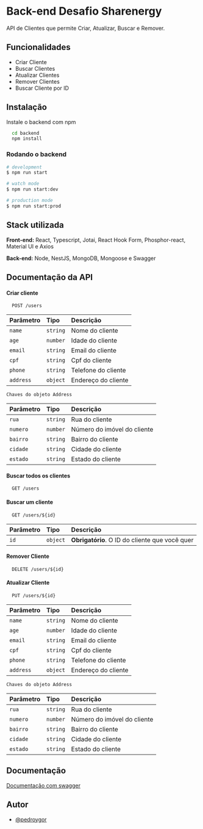 # Back-end Desafio Sharenergy

API de Clientes que permite Criar, Atualizar, Buscar e Remover.

## Funcionalidades

- Criar Cliente
- Buscar Clientes
- Atualizar Clientes
- Remover Clientes
- Buscar Cliente por ID

## Instalação

Instale o backend com npm

```bash
  cd backend
  npm install
```

### Rodando o backend

```bash
# development
$ npm run start

# watch mode
$ npm run start:dev

# production mode
$ npm run start:prod
```

## Stack utilizada

**Front-end:** React, Typescript, Jotai, React Hook Form, Phosphor-react, Material UI e Axios

**Back-end:** Node, NestJS, MongoDB, Mongoose e Swagger

## Documentação da API

#### Criar cliente

```http
  POST /users
```

| Parâmetro | Tipo     | Descrição           |
| :-------- | :------- | :------------------ |
| `name`    | `string` | Nome do cliente     |
| `age`     | `number` | Idade do cliente    |
| `email`   | `string` | Email do cliente    |
| `cpf`     | `string` | Cpf do cliente      |
| `phone`   | `string` | Telefone do cliente |
| `address` | `object` | Endereço do cliente |

`Chaves do objeto Address`

| Parâmetro | Tipo     | Descrição                   |
| :-------- | :------- | :-------------------------- |
| `rua`     | `string` | Rua do cliente              |
| `numero`  | `number` | Número do imóvel do cliente |
| `bairro`  | `string` | Bairro do cliente           |
| `cidade`  | `string` | Cidade do cliente           |
| `estado`  | `string` | Estado do cliente           |

#### Buscar todos os clientes

```http
  GET /users
```

#### Buscar um cliente

```http
  GET /users/${id}
```

| Parâmetro | Tipo     | Descrição                                      |
| :-------- | :------- | :--------------------------------------------- |
| `id`      | `object` | **Obrigatório**. O ID do cliente que você quer |

#### Remover Cliente

```http
  DELETE /users/${id}
```

#### Atualizar Cliente

```http
  PUT /users/${id}
```

| Parâmetro | Tipo     | Descrição           |
| :-------- | :------- | :------------------ |
| `name`    | `string` | Nome do cliente     |
| `age`     | `number` | Idade do cliente    |
| `email`   | `string` | Email do cliente    |
| `cpf`     | `string` | Cpf do cliente      |
| `phone`   | `string` | Telefone do cliente |
| `address` | `object` | Endereço do cliente |

`Chaves do objeto Address`

| Parâmetro | Tipo     | Descrição                   |
| :-------- | :------- | :-------------------------- |
| `rua`     | `string` | Rua do cliente              |
| `numero`  | `number` | Número do imóvel do cliente |
| `bairro`  | `string` | Bairro do cliente           |
| `cidade`  | `string` | Cidade do cliente           |
| `estado`  | `string` | Estado do cliente           |

## Documentação

[Documentação com swagger](http://localhost:3000/api)

## Autor

- [@pedroygor](https://www.github.com/pedroygor)
